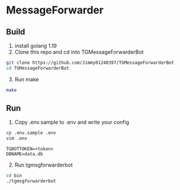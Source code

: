 # MessageForwarder

## Build
1. install golang 1.19
2. Clone this repo and cd into TGMessageForwarderBot
``` bash
git clone https://github.com/Jimmy01240397/TGMessageForwarderBot
cd TGMessageForwarderBot
```
3. Run make
``` bash
make
```

## Run
1. Copy .env.sample to .env and write your config
``` bash
cp .env.sample .env
vim .env
```

```
TGBOTTOKEN=<token>
DBNAME=data.db
```
2. Run tgmsgforwarderbot
``` bash
cd bin
./tgmsgforwarderbot
```
